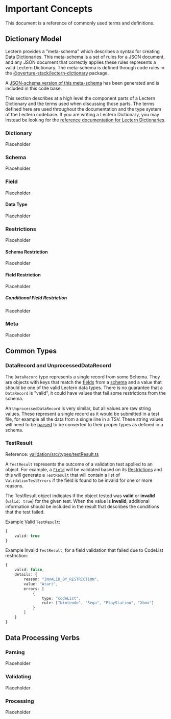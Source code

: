 # Important Concepts

This document is a reference of commonly used terms and definitions.

## Dictionary Model

Lectern provides a "meta-schema" which describes a syntax for creating Data Dictionaries. This meta-schema is a set of rules for a JSON document, and any JSON document that correctly applies these rules represents a valid Lectern Dictionary. The meta-schema is defined through code rules in the [@overture-stack/lectern-dictionary](../packages/dictionary) package. 

A [JSON-schema version of this meta-schema](../generated/DictionaryMetaSchema.json) has been generated and is included in this code base.

This section describes at a high level the component parts of a Lectern Dictionary and the terms used when discussing those parts. The terms defined here are used throughout the documentation and the type system of the Lectern codebase. If you are writing a Lectern Dictionary, you may instead be looking for the [reference documentation for Lectern Dictionaries]().

### Dictionary

Placeholder

### Schema

Placeholder

### Field

Placeholder

#### Data Type

Placeholder

### Restrictions

Placeholder

#### Schema Restriction

Placeholder

#### Field Restriction

Placeholder

##### Conditional Field Restriction

Placeholder

### Meta

Placeholder

## Common Types

### DataRecord and UnprocessedDataRecord
The `DataRecord` type represents a single record from some Schema. They are objects with keys that match the [fields](#field) from a [schema](#schema) and a value that should be one of the valid Lectern data types. There is no guarantee that a `DataRecord` is "valid", it could have values that fail some restrictions from the schema.

An `UnprocessedDataRecord` is very similar, but all values are raw string values. These represent a single record as it would be submitted in a test file, for example all the data from a single line in a TSV. These string values will need to be [parsed](#parsing) to be converted to their proper types as defined in a schema.

### TestResult

Reference: [validation/src/types/testResult.ts](../packages/validation/src/types/testResult.ts)

A `TestResult` represents the outcome of a validation test applied to an object. For example, a [`Field`](#field) will be validated based on its [Restrictions](#field-restriction) and this will generate a `TestResult` that will contain a list of `ValidationTestErrors` if the field is found to be invalid for one or more reasons.

The TestResult object indicates if the object tested was **valid** or **invalid** (`valid: true`) for the given test. When the value is **invalid**, additional information should be included in the result that describes the conditions that the test failed.

Example Valid `TestResult`:

```ts
{
	valid: true
}
```

Example Invalid `TestResult`, for a field validation that failed due to CodeList restriction:

```ts
{
	valid: false,
	details: {
		reason: "INVALID_BY_RESTRICTION",
		value: "Atari",
		errors: [
			{
				type: "codeList",
				rule: ["Nintendo", "Sega", "PlayStation", "Xbox"]
			}
		]
	}
}
```

## Data Processing Verbs

### Parsing

Placeholder

### Validating

Placeholder

### Processing

Placeholder